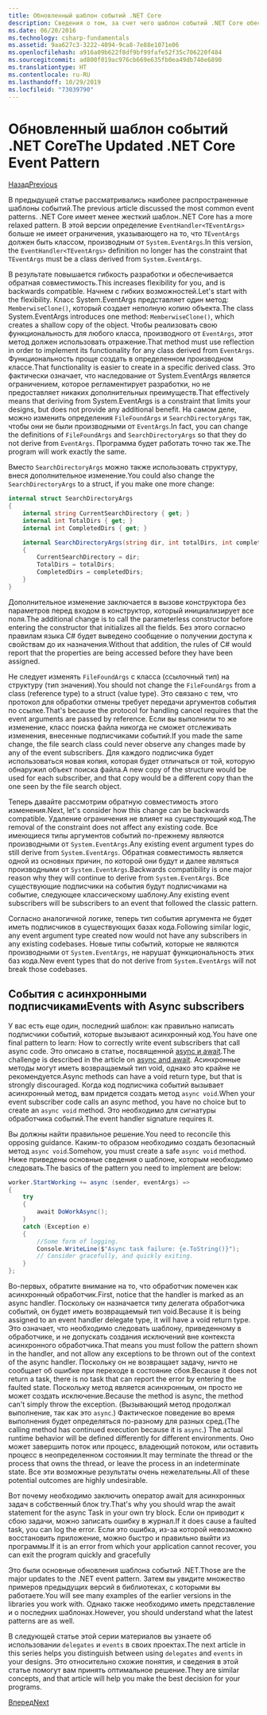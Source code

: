 ```yaml
---
title: Обновленный шаблон событий .NET Core
description: Сведения о том, за счет чего шаблон событий .NET Core обеспечивает гибкость и обратную совместимость, а также о способах реализации безопасной обработки событий с использованием асинхронных подписчиков.
ms.date: 06/20/2016
ms.technology: csharp-fundamentals
ms.assetid: 9aa627c3-3222-4094-9ca8-7e88e1071e06
ms.openlocfilehash: a916a09b622f8df9bf99fafe52f35c706220f484
ms.sourcegitcommit: ad800f019ac976cb669e635fb0ea49db740e6890
ms.translationtype: HT
ms.contentlocale: ru-RU
ms.lasthandoff: 10/29/2019
ms.locfileid: "73039790"
---
```

# <a name="the-updated-net-core-event-pattern"></a><span data-ttu-id="823e2-103">Обновленный шаблон событий .NET Core</span><span class="sxs-lookup"><span data-stu-id="823e2-103">The Updated .NET Core Event Pattern</span></span>

[<span data-ttu-id="823e2-104">Назад</span><span class="sxs-lookup"><span data-stu-id="823e2-104">Previous</span></span>](event-pattern.md)

<span data-ttu-id="823e2-105">В предыдущей статье рассматривались наиболее распространенные шаблоны событий.</span><span class="sxs-lookup"><span data-stu-id="823e2-105">The previous article discussed the most common event patterns.</span></span> <span data-ttu-id="823e2-106">.NET Core имеет менее жесткий шаблон.</span><span class="sxs-lookup"><span data-stu-id="823e2-106">.NET Core has a more relaxed pattern.</span></span> <span data-ttu-id="823e2-107">В этой версии определение `EventHandler<TEventArgs>` больше не имеет ограничения, указывающего на то, что `TEventArgs` должен быть классом, производным от `System.EventArgs`.</span><span class="sxs-lookup"><span data-stu-id="823e2-107">In this version, the `EventHandler<TEventArgs>` definition no longer has the constraint that `TEventArgs` must be a class derived from `System.EventArgs`.</span></span>

<span data-ttu-id="823e2-108">В результате повышается гибкость разработки и обеспечивается обратная совместимость.</span><span class="sxs-lookup"><span data-stu-id="823e2-108">This increases flexibility for you, and is backwards compatible.</span></span> <span data-ttu-id="823e2-109">Начнем с гибких возможностей.</span><span class="sxs-lookup"><span data-stu-id="823e2-109">Let's start with the flexibility.</span></span> <span data-ttu-id="823e2-110">Класс System.EventArgs представляет один метод: `MemberwiseClone()`, который создает неполную копию объекта.</span><span class="sxs-lookup"><span data-stu-id="823e2-110">The class System.EventArgs introduces one method: `MemberwiseClone()`, which creates a shallow copy of the object.</span></span>
<span data-ttu-id="823e2-111">Чтобы реализовать свою функциональность для любого класса, производного от `EventArgs`, этот метод должен использовать отражение.</span><span class="sxs-lookup"><span data-stu-id="823e2-111">That method must use reflection in order to implement its functionality for any class derived from `EventArgs`.</span></span> <span data-ttu-id="823e2-112">Функциональность проще создать в определенном производном классе.</span><span class="sxs-lookup"><span data-stu-id="823e2-112">That functionality is easier to create in a specific derived class.</span></span> <span data-ttu-id="823e2-113">Это фактически означает, что наследование от System.EventArgs является ограничением, которое регламентирует разработки, но не предоставляет никаких дополнительных преимуществ.</span><span class="sxs-lookup"><span data-stu-id="823e2-113">That effectively means that deriving from System.EventArgs is a constraint that limits your designs, but does not provide any additional benefit.</span></span>
<span data-ttu-id="823e2-114">На самом деле, можно изменить определения `FileFoundArgs` и `SearchDirectoryArgs` так, чтобы они не были производными от `EventArgs`.</span><span class="sxs-lookup"><span data-stu-id="823e2-114">In fact, you can change the definitions of `FileFoundArgs` and `SearchDirectoryArgs` so that they do not derive from `EventArgs`.</span></span>
<span data-ttu-id="823e2-115">Программа будет работать точно так же.</span><span class="sxs-lookup"><span data-stu-id="823e2-115">The program will work exactly the same.</span></span>

<span data-ttu-id="823e2-116">Вместо `SearchDirectoryArgs` можно также использовать структуру, внеся дополнительное изменение.</span><span class="sxs-lookup"><span data-stu-id="823e2-116">You could also change the `SearchDirectoryArgs` to a struct, if you make one more change:</span></span>

```csharp
internal struct SearchDirectoryArgs
{
    internal string CurrentSearchDirectory { get; }
    internal int TotalDirs { get; }
    internal int CompletedDirs { get; }

    internal SearchDirectoryArgs(string dir, int totalDirs, int completedDirs) : this()
    {
        CurrentSearchDirectory = dir;
        TotalDirs = totalDirs;
        CompletedDirs = completedDirs;
    }
}
```

<span data-ttu-id="823e2-117">Дополнительное изменение заключается в вызове конструктора без параметров перед входом в конструктор, который инициализирует все поля.</span><span class="sxs-lookup"><span data-stu-id="823e2-117">The additional change is to call the parameterless constructor before entering the constructor that initializes all the fields.</span></span> <span data-ttu-id="823e2-118">Без этого согласно правилам языка C# будет выведено сообщение о получении доступа к свойствам до их назначения.</span><span class="sxs-lookup"><span data-stu-id="823e2-118">Without that addition, the rules of C# would report that the properties are being accessed before they have been assigned.</span></span>

<span data-ttu-id="823e2-119">Не следует изменять `FileFoundArgs` с класса (ссылочный тип) на структуру (тип значения).</span><span class="sxs-lookup"><span data-stu-id="823e2-119">You should not change the `FileFoundArgs` from a class (reference type) to a struct (value type).</span></span> <span data-ttu-id="823e2-120">Это связано с тем, что протокол для обработки отмены требует передачи аргументов события по ссылке.</span><span class="sxs-lookup"><span data-stu-id="823e2-120">That's because the protocol for handling cancel requires that the event arguments are passed by reference.</span></span> <span data-ttu-id="823e2-121">Если вы выполнили то же изменение, класс поиска файла никогда не сможет отслеживать изменения, внесенные подписчиками событий.</span><span class="sxs-lookup"><span data-stu-id="823e2-121">If you made the same change, the file search class could never observe any changes made by any of the event subscribers.</span></span> <span data-ttu-id="823e2-122">Для каждого подписчика будет использоваться новая копия, которая будет отличаться от той, которую обнаружил объект поиска файла.</span><span class="sxs-lookup"><span data-stu-id="823e2-122">A new copy of the structure would be used for each subscriber, and that copy would be a different copy than the one seen by the file search object.</span></span>

<span data-ttu-id="823e2-123">Теперь давайте рассмотрим обратную совместимость этого изменения.</span><span class="sxs-lookup"><span data-stu-id="823e2-123">Next, let's consider how this change can be backwards compatible.</span></span>
<span data-ttu-id="823e2-124">Удаление ограничения не влияет на существующий код.</span><span class="sxs-lookup"><span data-stu-id="823e2-124">The removal of the constraint does not affect any existing code.</span></span> <span data-ttu-id="823e2-125">Все имеющиеся типы аргументов событий по-прежнему являются производными от `System.EventArgs`.</span><span class="sxs-lookup"><span data-stu-id="823e2-125">Any existing event argument types do still derive from `System.EventArgs`.</span></span>
<span data-ttu-id="823e2-126">Обратная совместимость является одной из основных причин, по которой они будут и далее являться производными от `System.EventArgs`.</span><span class="sxs-lookup"><span data-stu-id="823e2-126">Backwards compatibility is one major reason why they will continue to derive from `System.EventArgs`.</span></span> <span data-ttu-id="823e2-127">Все существующие подписчики на события будут подписчиками на событие, следующее классическому шаблону.</span><span class="sxs-lookup"><span data-stu-id="823e2-127">Any existing event subscribers will be subscribers to an event that followed the classic pattern.</span></span>

<span data-ttu-id="823e2-128">Согласно аналогичной логике, теперь тип события аргумента не будет иметь подписчиков в существующих базах кода.</span><span class="sxs-lookup"><span data-stu-id="823e2-128">Following similar logic, any event argument type created now would not have any subscribers in any existing codebases.</span></span> <span data-ttu-id="823e2-129">Новые типы событий, которые не являются производными от `System.EventArgs`, не нарушат функциональность этих баз кода.</span><span class="sxs-lookup"><span data-stu-id="823e2-129">New event types that do not derive from `System.EventArgs` will not break those codebases.</span></span>

## <a name="events-with-async-subscribers"></a><span data-ttu-id="823e2-130">События с асинхронными подписчиками</span><span class="sxs-lookup"><span data-stu-id="823e2-130">Events with Async subscribers</span></span>

<span data-ttu-id="823e2-131">У вас есть еще один, последний шаблон: как правильно написать подписчики событий, которые вызывают асинхронный код.</span><span class="sxs-lookup"><span data-stu-id="823e2-131">You have one final pattern to learn: How to correctly write event subscribers that call async code.</span></span> <span data-ttu-id="823e2-132">Это описано в статье, посвященной [async и await](async.md).</span><span class="sxs-lookup"><span data-stu-id="823e2-132">The challenge is described in the article on [async and await](async.md).</span></span> <span data-ttu-id="823e2-133">Асинхронные методы могут иметь возвращаемый тип void, однако это крайне не рекомендуется.</span><span class="sxs-lookup"><span data-stu-id="823e2-133">Async methods can have a void return type, but that is strongly discouraged.</span></span> <span data-ttu-id="823e2-134">Когда код подписчика событий вызывает асинхронный метод, вам придется создать метод `async void`.</span><span class="sxs-lookup"><span data-stu-id="823e2-134">When your event subscriber code calls an async method, you have no choice but to create an `async void` method.</span></span> <span data-ttu-id="823e2-135">Это необходимо для сигнатуры обработчика событий.</span><span class="sxs-lookup"><span data-stu-id="823e2-135">The event handler signature requires it.</span></span>

<span data-ttu-id="823e2-136">Вы должны найти правильное решение.</span><span class="sxs-lookup"><span data-stu-id="823e2-136">You need to reconcile this opposing guidance.</span></span> <span data-ttu-id="823e2-137">Каким-то образом необходимо создать безопасный метод `async void`.</span><span class="sxs-lookup"><span data-stu-id="823e2-137">Somehow, you must create a safe `async void` method.</span></span> <span data-ttu-id="823e2-138">Ниже приведены основные сведения о шаблоне, которым необходимо следовать.</span><span class="sxs-lookup"><span data-stu-id="823e2-138">The basics of the pattern you need to implement are below:</span></span>

```csharp
worker.StartWorking += async (sender, eventArgs) =>
{
    try 
    {
        await DoWorkAsync();
    }
    catch (Exception e)
    {
        //Some form of logging.
        Console.WriteLine($"Async task failure: {e.ToString()}");
        // Consider gracefully, and quickly exiting.
    }
};
```

<span data-ttu-id="823e2-139">Во-первых, обратите внимание на то, что обработчик помечен как асинхронный обработчик.</span><span class="sxs-lookup"><span data-stu-id="823e2-139">First, notice that the handler is marked as an async handler.</span></span> <span data-ttu-id="823e2-140">Поскольку он назначается типу делегата обработчика событий, он будет иметь возвращаемый тип void.</span><span class="sxs-lookup"><span data-stu-id="823e2-140">Because it is being assigned to an event handler delegate type, it will have a void return type.</span></span> <span data-ttu-id="823e2-141">Это означает, что необходимо следовать шаблону, приведенному в обработчике, и не допускать создания исключений вне контекста асинхронного обработчика.</span><span class="sxs-lookup"><span data-stu-id="823e2-141">That means you must follow the pattern shown in the handler, and not allow any exceptions to be thrown out of the context of the async handler.</span></span> <span data-ttu-id="823e2-142">Поскольку он не возвращает задачу, ничто не сообщает об ошибке при переходе в состояние сбоя.</span><span class="sxs-lookup"><span data-stu-id="823e2-142">Because it does not return a task, there is no task that can report the error by entering the faulted state.</span></span> <span data-ttu-id="823e2-143">Поскольку метод является асинхронным, он просто не может создать исключение.</span><span class="sxs-lookup"><span data-stu-id="823e2-143">Because the method is async, the method can't simply throw the exception.</span></span> <span data-ttu-id="823e2-144">(Вызывающий метод продолжал выполнение, так как это `async`.) Фактическое поведение во время выполнения будет определяться по-разному для разных сред.</span><span class="sxs-lookup"><span data-stu-id="823e2-144">(The calling method has continued execution because it is `async`.) The actual runtime behavior will be defined differently for different environments.</span></span> <span data-ttu-id="823e2-145">Оно может завершить поток или процесс, владеющий потоком, или оставить процесс в неопределенном состоянии.</span><span class="sxs-lookup"><span data-stu-id="823e2-145">It may terminate the thread or the process that owns the thread, or leave the process in an indeterminate state.</span></span> <span data-ttu-id="823e2-146">Все эти возможные результаты очень нежелательны.</span><span class="sxs-lookup"><span data-stu-id="823e2-146">All of these potential outcomes are highly undesirable.</span></span>

<span data-ttu-id="823e2-147">Вот почему необходимо заключить оператор await для асинхронных задач в собственный блок try.</span><span class="sxs-lookup"><span data-stu-id="823e2-147">That's why you should wrap the await statement for the async Task in your own try block.</span></span> <span data-ttu-id="823e2-148">Если он приводит к сбою задачи, можно записать ошибку в журнал.</span><span class="sxs-lookup"><span data-stu-id="823e2-148">If it does cause a faulted task, you can log the error.</span></span> <span data-ttu-id="823e2-149">Если это ошибка, из-за которой невозможно восстановить приложение, можно быстро и правильно выйти из программы.</span><span class="sxs-lookup"><span data-stu-id="823e2-149">If it is an error from which your application cannot recover, you can exit the program quickly and gracefully</span></span>

<span data-ttu-id="823e2-150">Это были основные обновления шаблона событий .NET.</span><span class="sxs-lookup"><span data-stu-id="823e2-150">Those are the major updates to the .NET event pattern.</span></span> <span data-ttu-id="823e2-151">Затем вы увидите множество примеров предыдущих версий в библиотеках, с которыми вы работаете.</span><span class="sxs-lookup"><span data-stu-id="823e2-151">You will see many examples of the earlier versions in the libraries you work with.</span></span> <span data-ttu-id="823e2-152">Однако также необходимо иметь представление и о последних шаблонах.</span><span class="sxs-lookup"><span data-stu-id="823e2-152">However, you should understand what the latest patterns are as well.</span></span>

<span data-ttu-id="823e2-153">В следующей статье этой серии материалов вы узнаете об использовании `delegates` и `events` в своих проектах.</span><span class="sxs-lookup"><span data-stu-id="823e2-153">The next article in this series helps you distinguish between using `delegates` and `events` in your designs.</span></span> <span data-ttu-id="823e2-154">Это относительно схожие понятия, и сведения в этой статье помогут вам принять оптимальное решение.</span><span class="sxs-lookup"><span data-stu-id="823e2-154">They are similar concepts, and that article will help you make the best decision for your programs.</span></span>

[<span data-ttu-id="823e2-155">Вперед</span><span class="sxs-lookup"><span data-stu-id="823e2-155">Next</span></span>](distinguish-delegates-events.md)
